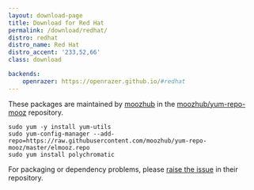 ```yaml
---
layout: download-page
title: Download for Red Hat
permalink: /download/redhat/
distro: redhat
distro_name: Red Hat
distro_accent: '233,52,66'
class: download

backends:
    openrazer: https://openrazer.github.io/#redhat
---
```


These packages are maintained by [moozhub] in the [moozhub/yum-repo-mooz] repository.

```shell
sudo yum -y install yum-utils
sudo yum-config-manager --add-repo=https://raw.githubusercontent.com/moozhub/yum-repo-mooz/master/elmooz.repo
sudo yum install polychromatic
```

For packaging or dependency problems, please [raise the issue] in their repository.

[moozhub]: https://github.com/moozhub
[moozhub/yum-repo-mooz]: https://github.com/moozhub/yum-repo-mooz
[raise the issue]: https://github.com/moozhub/yum-repo-mooz/issues
